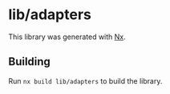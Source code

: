 # lib/adapters

This library was generated with [Nx](https://nx.dev).

## Building

Run `nx build lib/adapters` to build the library.
